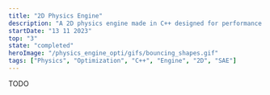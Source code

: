```yaml
---
title: "2D Physics Engine"
description: "A 2D physics engine made in C++ designed for performance and realtime safety"
startDate: "13 11 2023"
top: "3"
state: "completed"
heroImage: "/physics_engine_opti/gifs/bouncing_shapes.gif"
tags: ["Physics", "Optimization", "C++", "Engine", "2D", "SAE"]
---
```


TODO